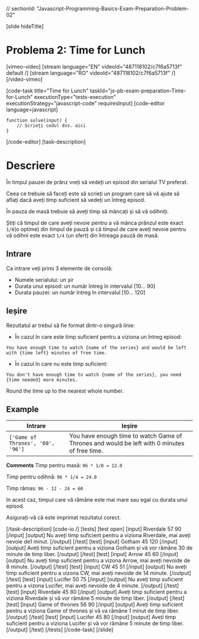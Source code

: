 // sectionId: "Javascript-Programming-Basics-Exam-Preparation-Problem-02"

[slide hideTitle]
# Problema 2: Time for Lunch

[vimeo-video]
[stream language="EN" videoId="487118102/c7f6a5713f" default /]
[stream language="RO" videoId="487118102/c7f6a5713f"  /]
[/video-vimeo]



[code-task title="Time for Lunch" taskId="js-pb-exam-preparation-Time-for-Lunch" executionType="tests-execution" executionStrategy="javascript-code" requiresInput]
[code-editor language=javascript]
```
function solve(input) {
	// Scrieți codul dvs. aici
}
```
[/code-editor]
[task-description]
# Descriere
În timpul pauzei de prânz vreți să vedeți un episod din serialul TV preferat. 

Ceea ce trebuie să faceți este să scrieți un program care să vă ajute să aflați dacă aveți timp suficient să vedeți un întreg episod. 

În pauza de masă trebuie să aveți timp să mâncați și să vă odihniți. 

Știți că timpul de care aveți nevoie pentru a vă mânca prânzul este exact `1/8`(o optime) din timpul de pauză și că timpul de care aveți nevoie pentru vă odihni este exact `1/4` (un sfert) din întreaga pauză de masă.


## Intrare
Ca intrare veți primi 3 elemente de consolă:
- Numele serialului: un șir
- Durata unui episod: un număr întreg în intervalul \[10… 90\]
- Durata pauzei: un număr întreg în intervalul \[10… 120\]

## Ieșire
Rezultatul ar trebui să fie format dintr-o singură linie:

- În cazul în care este timp suficient pentru a viziona un întreg episod: 

`You have enough time to watch {name of the series} and would be left with {time left} minutes of free time.`

- În cazul în care nu este timp suficient: 

`You don't have enough time to watch {name of the series}, you need {time needed} more minutes.`

Round the time up to the nearest whole number.

## Example
| **Intrare** | **Ieșire** |
| --- | --- |
|`['Game of Thrones', '60', '96']`| You have enough time to watch Game of Thrones and would be left with 0 minutes of free time.|


**Comments**
Timp pentru masă: `96 * 1/8 = 12.0`

Timp pentru odihnă: `96 * 1/4 = 24.0`

Timp rămas: `96 - 12 - 24 = 60`

In acest caz, timpul care vă rămâne este mai mare sau egal cu durata unui episod.

Asigurați-vă că este imprimat rezultatul corect.

[/task-description]
[code-io /]
[tests]
[test open]
[input]
Riverdale
57
90
[/input]
[output]
Nu aveți timp suficient pentru a viziona Riverdale, mai aveți nevoie de1 minut.
[/output]
[/test]
[test]
[input]
Gotham
45
120
[/input]
[output]
Aveți timp suficient pentru a viziona Gotham și vă vor rămâne 30 de minute de timp liber.
[/output]
[/test]
[test]
[input]
Arrow
45
60
[/input]
[output]
Nu aveți timp suficient pentru a vizona Arrow, mai aveți nevoide de 8 minute.
[/output]
[/test]
[test]
[input]
CW
45
51
[/input]
[output]
Nu aveți timp suficient pentru a vizona CW, mai aveți nevoide de 14 minute.
[/output]
[/test]
[test]
[input]
Lucifer
50
75
[/input]
[output]
Nu aveți timp suficient pentru a vizona Lucifer, mai aveți nevoide de 4 minute.
[/output]
[/test]
[test]
[input]
Riverdale
45
80
[/input]
[output]
Aveți timp suficient pentru a viziona Riverdale și  vă vor rămâne 5 minute de timp liber.
[/output]
[/test]
[test]
[input]
Game of thrones
56
90
[/input]
[output]
Aveți timp suficient pentru a viziona Game of thrones și  vă va rămâne 1 minut de timp liber.
[/output]
[/test]
[test]
[input]
Lucifer
45
80
[/input]
[output]
Aveți timp suficient pentru a viziona Lucifer și vă vor rămâne 5 minute de timp liber.
[/output]
[/test]
[/tests]
[/code-task]
[/slide]